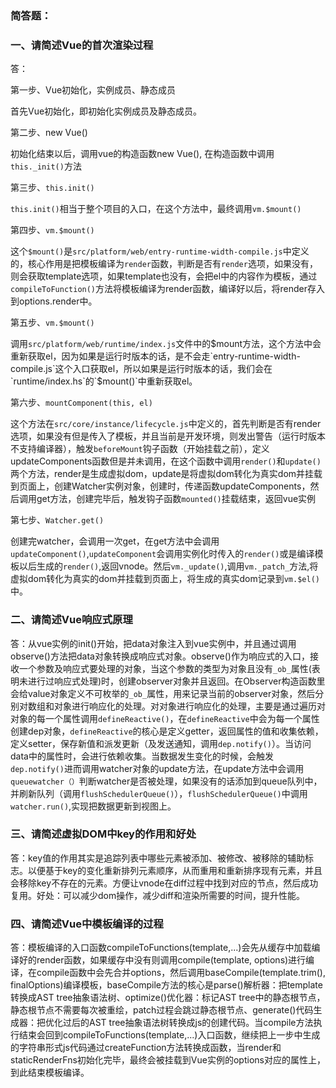 ### 简答题：

### 一、请简述Vue的首次渲染过程

答：

第一步、Vue初始化，实例成员、静态成员

首先Vue初始化，即初始化实例成员及静态成员。

第二步、new Vue()

初始化结束以后，调用vue的构造函数new Vue(), 在构造函数中调用`this._init()`方法

第三步、`this.init()`

`this.init()`相当于整个项目的入口，在这个方法中，最终调用`vm.$mount()`

第四步、`vm.$mount()`

这个`$mount()`是`src/platform/web/entry-runtime-width-compile.js`中定义的，核心作用是把模板编译为`render`函数，判断是否有`render`选项，如果没有，则会获取template选项，如果template也没有，会把el中的内容作为模板，通过`compileToFunction()`方法将模板编译为render函数，编译好以后，将render存入到options.render中。

第五步、`vm.$mount()`

调用`src/platform/web/runtime/index.js`文件中的$mount方法，这个方法中会重新获取el，因为如果是运行时版本的话，是不会走`entry-runtime-width-compile.js`这个入口获取el，所以如果是运行时版本的话，我们会在`runtime/index.hs`的`$mount()`中重新获取el。

第六步、`mountComponent(this, el)`

这个方法在`src/core/instance/lifecycle.js`中定义的，首先判断是否有render选项，如果没有但是传入了模板，并且当前是开发环境，则发出警告（运行时版本不支持编译器），触发`beforeMount`钩子函数（开始挂载之前），定义updateComponents函数但是并未调用，在这个函数中调用`render()`和`update()`两个方法，render是生成虚拟dom，update是将虚拟dom转化为真实dom并挂载到页面上，创建Watcher实例对象，创建时，传递函数updateComponents，然后调用get方法，创建完毕后，触发钩子函数`mounted()`挂载结束，返回vue实例

第七步、`Watcher.get()`

创建完watcher，会调用一次get，在get方法中会调用`updateComponent()`,`updateComponent`会调用实例化时传入的`render()`或是编译模板以后生成的`render()`,返回vnode。然后`vm._update()`,调用`vm._patch_`方法,将虚拟dom转化为真实的dom并挂载到页面上，将生成的真实dom记录到`vm.$el()`中。



### 二、请简述Vue响应式原理

答：从vue实例的init()开始，把data对象注入到vue实例中，并且通过调用observe()方法把data对象转换成响应式对象。observe()作为响应式的入口，接收一个参数及响应式要处理的对象，当这个参数的类型为对象且没有`_ob_`属性(表明未进行过响应式处理)时，创建observer对象并且返回。在Observer构造函数里会给value对象定义不可枚举的`_ob_`属性，用来记录当前的observer对象，然后分别对数组和对象进行响应化的处理。对对象进行响应化的处理，主要是通过遍历对对象的每一个属性调用`defineReactive()`，在`defineReactive`中会为每一个属性创建dep对象，`defineReactive`的核心是定义getter，返回属性的值和收集依赖，定义setter，保存新值和派发更新（及发送通知，调用`dep.notify()`）。当访问data中的属性时，会进行依赖收集。当数据发生变化的时候，会触发`dep.notify()`进而调用watcher对象的update方法，在update方法中会调用`queuewatcher（）`判断watcher是否被处理，如果没有的话添加到queue队列中，并刷新队列（调用`flushSchedulerQueue()`），`flushSchedulerQueue()`中调用`watcher.run()`,实现把数据更新到视图上。



### 三、请简述虚拟DOM中key的作用和好处

答：key值的作用其实是追踪列表中哪些元素被添加、被修改、被移除的辅助标志。以便基于key的变化重新排列元素顺序，从而重用和重新排序现有元素，并且会移除key不存在的元素。方便让vnode在diff过程中找到对应的节点，然后成功复用。好处：可以减少dom操作，减少diff和渲染所需要的时间，提升性能。



### 四、请简述Vue中模板编译的过程

答：模板编译的入口函数compileToFunctions(template,...)会先从缓存中加载编译好的render函数，如果缓存中没有则调用compile(template, options)进行编译，在compile函数中会先合并options，然后调用baseCompile(template.trim(), finalOptions)编译模板，baseCompile方法的核心是parse()解析器：把template转换成AST tree抽象语法树、optimize()优化器：标记AST tree中的静态根节点，静态根节点不需要每次被重绘，patch过程会跳过静态根节点、generate()代码生成器：把优化过后的AST tree抽象语法树转换成js的创建代码。当compile方法执行结束会回到compileToFunctions(template,...)入口函数，继续把上一步中生成的字符串形式js代码通过createFunction方法转换成函数，当render和staticRenderFns初始化完毕，最终会被挂载到Vue实例的options对应的属性上，到此结束模板编译。



